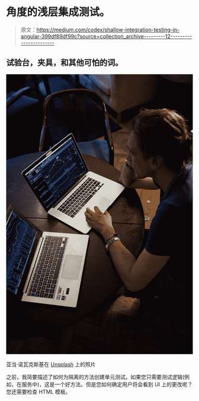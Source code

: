 # 角度的浅层集成测试。

> 原文：<https://medium.com/codex/shallow-integration-testing-in-angular-399df89df99c?source=collection_archive---------12----------------------->

## 试验台，夹具，和其他可怕的词。

![](img/b3a43acd4dc158a3f7a5da0e79b954f3.png)

亚当·诺瓦克斯基在 [Unsplash](https://unsplash.com?utm_source=medium&utm_medium=referral) 上的照片

之前，我简要描述了如何为隔离的方法创建单元测试。如果您只需要测试逻辑(例如，在服务中)，这是一个好方法。但是您如何确定用户将会看到 UI 上的更改呢？您还需要检查 HTML 模板。